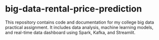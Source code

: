 # big-data-rental-price-prediction
This repository contains code and documentation for my college big data practical assignment. It includes data analysis, machine learning models, and real-time data dashboard using Spark, Kafka, and Streamlit.
